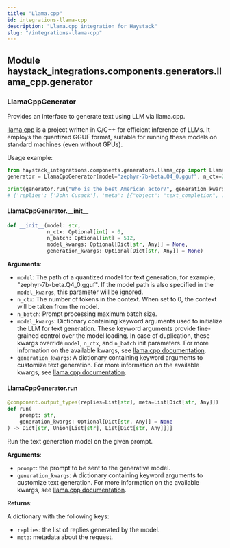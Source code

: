 ```yaml
---
title: "Llama.cpp"
id: integrations-llama-cpp
description: "Llama.cpp integration for Haystack"
slug: "/integrations-llama-cpp"
---
```


<a id="haystack_integrations.components.generators.llama_cpp.generator"></a>

## Module haystack\_integrations.components.generators.llama\_cpp.generator

<a id="haystack_integrations.components.generators.llama_cpp.generator.LlamaCppGenerator"></a>

### LlamaCppGenerator

Provides an interface to generate text using LLM via llama.cpp.

[llama.cpp](https://github.com/ggml-org/llama.cpp) is a project written in C/C++ for efficient inference of LLMs.
It employs the quantized GGUF format, suitable for running these models on standard machines (even without GPUs).

Usage example:
```python
from haystack_integrations.components.generators.llama_cpp import LlamaCppGenerator
generator = LlamaCppGenerator(model="zephyr-7b-beta.Q4_0.gguf", n_ctx=2048, n_batch=512)

print(generator.run("Who is the best American actor?", generation_kwargs={"max_tokens": 128}))
# {'replies': ['John Cusack'], 'meta': [{"object": "text_completion", ...}]}
```

<a id="haystack_integrations.components.generators.llama_cpp.generator.LlamaCppGenerator.__init__"></a>

#### LlamaCppGenerator.\_\_init\_\_

```python
def __init__(model: str,
             n_ctx: Optional[int] = 0,
             n_batch: Optional[int] = 512,
             model_kwargs: Optional[Dict[str, Any]] = None,
             generation_kwargs: Optional[Dict[str, Any]] = None)
```

**Arguments**:

- `model`: The path of a quantized model for text generation, for example, "zephyr-7b-beta.Q4_0.gguf".
If the model path is also specified in the `model_kwargs`, this parameter will be ignored.
- `n_ctx`: The number of tokens in the context. When set to 0, the context will be taken from the model.
- `n_batch`: Prompt processing maximum batch size.
- `model_kwargs`: Dictionary containing keyword arguments used to initialize the LLM for text generation.
These keyword arguments provide fine-grained control over the model loading.
In case of duplication, these kwargs override `model`, `n_ctx`, and `n_batch` init parameters.
For more information on the available kwargs, see
[llama.cpp documentation](https://llama-cpp-python.readthedocs.io/en/latest/api-reference/`llama_cpp.Llama.__init__`).
- `generation_kwargs`: A dictionary containing keyword arguments to customize text generation.
For more information on the available kwargs, see
[llama.cpp documentation](https://llama-cpp-python.readthedocs.io/en/latest/api-reference/`llama_cpp.Llama.create_completion`).

<a id="haystack_integrations.components.generators.llama_cpp.generator.LlamaCppGenerator.run"></a>

#### LlamaCppGenerator.run

```python
@component.output_types(replies=List[str], meta=List[Dict[str, Any]])
def run(
    prompt: str,
    generation_kwargs: Optional[Dict[str, Any]] = None
) -> Dict[str, Union[List[str], List[Dict[str, Any]]]]
```

Run the text generation model on the given prompt.

**Arguments**:

- `prompt`: the prompt to be sent to the generative model.
- `generation_kwargs`: A dictionary containing keyword arguments to customize text generation.
For more information on the available kwargs, see
[llama.cpp documentation](https://llama-cpp-python.readthedocs.io/en/latest/api-reference/`llama_cpp.Llama.create_completion`).

**Returns**:

A dictionary with the following keys:
- `replies`: the list of replies generated by the model.
- `meta`: metadata about the request.

